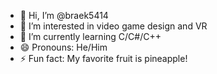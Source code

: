 - 👋 Hi, I’m @braek5414
- 👀 I’m interested in video game design and VR
- 🌱 I’m currently learning C/C#/C++
- 😄 Pronouns: He/Him
- ⚡ Fun fact: My favorite fruit is pineapple!

<!---
braek5414/braek5414 is a ✨ special ✨ repository because its `README.md` (this file) appears on your GitHub profile.
You can click the Preview link to take a look at your changes.
--->
